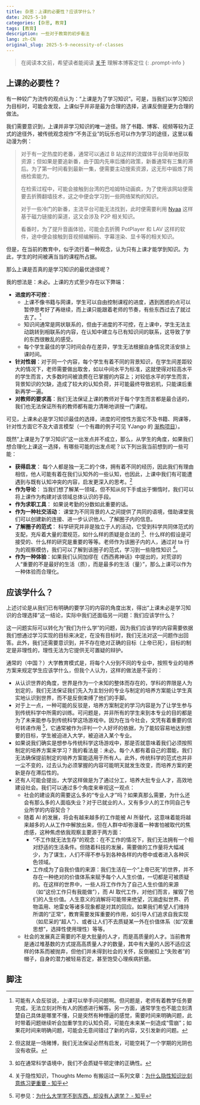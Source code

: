 ```yaml
---
title: 杂思：上课的必要性？应该学什么？
date: 2025-5-10
categories: [杂思, 教育]
tags: [教育]
description: 一些对于教育的初步看法
lang: zh-CN
original_slug: 2025-5-9-necessity-of-classes
---
```


> 在阅读本文前，希望读者能阅读 [关于](/about) 理解本博客定位
{: .prompt-info }



## 上课的必要性？

有一种较广为流传的观点认为：“上课是为了学习知识”。可是，当我们以学习知识为目标时，可能会发现，上课似乎并非是最为合理的选择，逃课反倒是更为合理的做法。

我们需要意识到，上课并非学习知识的唯一途径。除了书籍、博客、视频等较为正式的途径外，被传统观念视作“不务正业”的玩乐也可以作为学习的途径，这里以看动漫为例：

> 对于有一定热度的老番，通常可以通过 B 站这样的流媒体平台简单地获取资源；但如果是要追新番，由于国内先审后播的政策，新番通常有三集的滞后。为了第一时间看到最新一集，便需要主动搜索资源，这无形中锻炼了网络检索能力。
>
> 在检索过程中，可能会接触到台湾的巴哈姆特动画疯，为了使用该网站便需要去折腾翻墙技术，这之中便会学习到一些网络架构的知识。
>
> 对于一些冷门的新番，主流平台可能无法找到，此时便需要利用 [Nyaa](https://nyaa.land/) 这样基于磁力链接的渠道，这又会涉及 P2P 相关知识。
>
> 看番时，为了提升音画体验，可能会去折腾 PotPlayer 和 LAV 这样的软件，途中便会接触到音视频编解码、字幕渲染、显卡等的相关知识。

但是，在当前的教育中，似乎流行着一种观念，认为只有上课才能学到知识。为此，学生的时间被满当当的课程所占据。

那么上课是否真的是学习知识的最优途径呢？

我的想法是：未必。上课的方式至少存在以下弊端：

- **进度的不可控**：
  - 上课不像书籍与网课，学生可以自由控制课程的进度，遇到困惑的点可以暂停思考好了再继续，而上课只能跟着老师的节奏，有些东西过去了就过去了。[^1] 
  - 知识间通常是网状联系的，但由于进度的不可控，在上课中，学生无法主动跳转到相联系的内容，在认知中建立与已有知识间的联系，这导致了学的东西很散乱的感受。
  - 每个学生最佳的学习时间会存在差异，学生无法根据自身情况灵活安排上课时间。
- **针对性弱**：对于同一个内容，每个学生有着不同的背景知识，在学生间差距较大的情况下，老师需要做出取舍，如以中间水平为标准，这就使得对较高水平的学生而言，大多数时间被浪费在已掌握的内容上；对较低水平的学生而言，背景知识的欠缺，造成了较大的认知负荷，并可能最终导致宕机，只能课后重新再学一遍。
- **对教师的要求高**：我们无法保证上课的教师对于每个学生而言都是最合适的，我们也无法保证所有的教师都有能力清晰地讲授一门课程。

可见，上课未必是学习知识最佳的选择，进度的可控性方面它不及书籍、网课等，针对性方面它不及大语言模型（一个有趣的例子可见 YJango 的 [渐构项目](https://www.bilibili.com/video/BV1MPoeYtEdw/)）。

既然“上课是为了学习知识”这一出发点并不成立，那么，从学生的角度，如果我们想合理化上课这一选择，有哪些可能的出发点呢？以下列出我当前想到的一些可能：

- **获得启发**： 每个人都是独一无二的个体，拥有着不同的经历，因此我们有理由相信，他人可能有着在我们认知外的一些认知，也因此，上课中我们有可能遭遇到与既有认知冲突的内容，启发更深入的思考。[^2]
- **作为导论**： 当我们想了解某一领域，但不知从何下手或出于懒惰时，我们可以将上课作为构建对该领域总体认识的手段。
- **作为求职工具**： 如果说考勤的分数如此重要的话。
- **作为一种社交活动**： 课堂为不同背景的人之间提供了共同的语境，借助课堂我们可以创建新的连接、进一步认识他人、了解圈子内的信息。
- **了解圈子的范式**： 科学研究并非是独立于人的活动，它受到科学共同体范式的支配，充斥着大量的潜规范，如什么样的质疑是合法的 [^3]、什么样的假设是可接受的、什么样的研究是重要的等等。老师作为该圈子内的人，通过对 ta 行为的观察模仿，我们可以了解到该圈子的范式，学习到一些隐性知识 [^4]。
- **作为一种体验**：如果我们认同加缪在《西西弗神话》中提出的，对荒谬的人“重要的不是最好的生活（质），而是最多的生活（量）”，那么上课可以作为一种体验而合理化。



## 应该学什么？

上述讨论是从我们已有明确的要学习的内容的角度出发，得出“上课未必是学习知识的合理选择”这一结论，实际中我们还面临另一问题：我们应该学什么？

这一问题实际可以转化为“我们为什么学”的问题，因为我们应该学的内容需要依据我们想通过学习实现的目标来决定，在没有目标时，我们无法对这一问题作出回答。此外，我们还需要意识到，并不存在绝对正确的目标（上帝已死），目标的制定是非理性的，理性无法为它提供无可置疑的辩护。

通常的（中国？）大学教育模式是，将每个人分到不同的专业中，按照专业的培养方案来规定学生应该学什么，但我个人认为，这样的做法是不妥的：

- 从认识世界的角度，世界是作为一个未知的整体而存在的，学科的界限是人为划定的，我们无法保证我们先入为主划分的专业与制定的培养方案能让学生真实地认识到世界，而不是反倒束缚了他们的手脚。
- 对于上一点，一种可能的反驳是，培养方案制定的学习内容是为了让学生参与到传统科学中所需的训练。可问题是，并非所有的学生来到本专业的目的都是为了未来能参与到传统科学这场游戏中。因为在当今社会，文凭有着重要的信号转递作用 [^5]，它通常被作为评判一个人好坏的依据，为了能较容易地达到想要的目标，学生被迫进入大学，被迫进入某个专业。
- 如果说我们确实是想参与传统科学这场游戏中，那是否就意味着我们必须按照制定的培养方案来学习？我的看法是：未必。每个人都有着自己的潜能，我们无法确保提前制定的培养方案能适用于所有人。此外，传统科学的范式也并非一尘不变的，过去认为必须掌握的内容可能明天就发生改变，而培养方案的更新是存在滞后性的。
- 还有人可能会提出，大学这样做是为了通过分工，培养大批专业人才，高效地建设社会。我们可以通过多个角度来审视这一观点：
  - 社会的建设真的需要这么多的“专业人才”吗？如果真那么需要，为什么还会有那么多的人面临失业？对于已就业的人，又有多少人的工作同自己专业所学的内容契合？
  - 随着 AI 的发展，将会有越来越多的工作能被 AI 所替代，这意味着能将越来越多的人从工作中解放出来，但在人群中却弥漫着一种害怕被取代的焦虑感，这种焦虑依我观察主要源于两方面：
    - “不工作就无法生存”的观念：在不工作的情况下，我们无法拥有一个相对舒适的生活条件。但随着科技的发展，需要做的工作量将大幅减少，为了谋生，人们不得不参与到各种各样的内卷中或者进入各种灰色领域。
    - 工作成为了自我价值的来源：我们生活在一个“上帝已死”的世界，并不存在一种绝对的价值体系来赋予每个人人生价值，一切都是可被质疑的。在这样的世界中，一些人将工作作为了自己人生价值的来源（如“这份工作只有我能做”），而 AI 取代工作，对他们而言，摧毁了他们的人生价值。人生意义的消解将可能带来绝望，沉溺虚拟世界、药物滥用、地雷女等诸多现象都是对其的回应。如果我们希望人们维持所谓的“正常”，教育需要发挥重要的作用，如引导人们追求自我实现（如尼采的“超人”）、或者让人们不去质疑某一外在价值体系（如“双重思想”，选择性使用理性）等等。
  - 社会的发展真正需要的不是大批量的人才，而是高质量的人才。当前教育是通过堆基数的方式提高高质量人才的数量，其中有大量的人因不适应这样的体系而被抛弃，但他们并未得到社会的关怀，反倒被扣上“失败者”的帽子，自身的潜力被轻易否定，甚至饱受心理疾病折磨。

## 脚注

[^1]: 可能有人会反驳说，上课可以举手问问题啊。但问题是，老师有着教学任务要完成，无法立刻对所有人的困惑进行解答。另一方面，通常学生也不能立刻清楚自己具体是哪里不懂，只是突然有种懵逼的感觉，需要时间来明确问题，此时带着问题继续听会加重学生的认知负荷，可能在未来某一刻造成“雪崩”；如果花时间来明确问题，可能会无意间错过了新的内容，又引发新的问题。
[^2]: 但这就是一场赌博，我们无法保证必然有启发，可能空耗了一个学期的光阴也没有收获。
[^3]: 如在通常科学语境中，我们不会质疑牛顿定律的正确性。
[^4]: 关于隐性知识，Thoughts Memo 有搬运过一系列文章：[为什么隐性知识比刻意练习更重要 - 知乎](https://zhuanlan.zhihu.com/p/1889973887506297083)
[^5]: 可参见：[为什么大学学不到东西，却没有人退学？ - 知乎](https://www.zhihu.com/question/1888335633522598227/answer/1902662065765724392)



